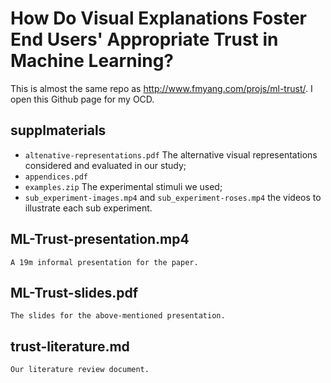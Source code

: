 # How Do Visual Explanations Foster End Users' Appropriate Trust in Machine Learning?

This is almost the same repo as http://www.fmyang.com/projs/ml-trust/. I open this Github page for my OCD.

## supplmaterials
   - `altenative-representations.pdf` The alternative visual representations considered and evaluated in our study;
   - `appendices.pdf`
   - `examples.zip` The experimental stimuli we used;
   - `sub_experiment-images.mp4` and  `sub_experiment-roses.mp4` the videos to illustrate each sub experiment.

## ML-Trust-presentation.mp4 
    A 19m informal presentation for the paper.

## ML-Trust-slides.pdf
    The slides for the above-mentioned presentation.

## trust-literature.md
    Our literature review document.